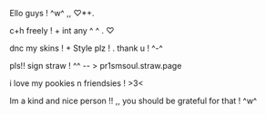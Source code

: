 
Ello guys ! ^w^ ,, ♡*+.

  c+h freely ! + int any ^ ^ . ♡
  
dnc my skins ! + Style plz ! . thank u ! ^-^

   pls!! sign straw ! ^^ -- > pr1smsoul.straw.page

   i love my pookies n friendsies ! >3<

  Im a kind and nice person !! ,, you should be grateful for that ! ^w^
